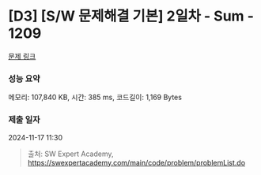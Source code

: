 # [D3] [S/W 문제해결 기본] 2일차 - Sum - 1209 

[문제 링크](https://swexpertacademy.com/main/code/problem/problemDetail.do?contestProbId=AV13_BWKACUCFAYh) 

### 성능 요약

메모리: 107,840 KB, 시간: 385 ms, 코드길이: 1,169 Bytes

### 제출 일자

2024-11-17 11:30



> 출처: SW Expert Academy, https://swexpertacademy.com/main/code/problem/problemList.do
